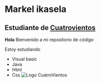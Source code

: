 # Markel ikasela
## Estudiante de [Cuatrovientos](https://Cuatrovientos.org)


**Hola** Bienvenido a mi repositorio de _código_

Estoy estudiando
- Visual basic
- Java
- Html
- Css
![Logo CuatroVientos](https://cuatrovientos.org/wp-content/uploads/2025/01/LOGO-CENTRO-INTEGRADO-CUATROVIENTOS-300x115-2.png)
